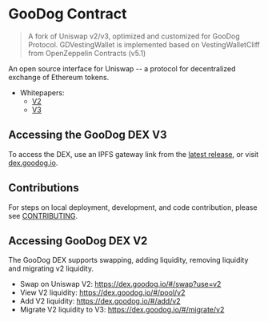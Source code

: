 # GooDog Contract

> A fork of Uniswap v2/v3, optimized and customized for GooDog Protocol.
> GDVestingWallet is implemented based on VestingWalletCliff from OpenZeppelin Contracts (v5.1)

An open source interface for Uniswap -- a protocol for decentralized exchange of Ethereum tokens.
- Whitepapers:
  - [V2](https://uniswap.org/whitepaper.pdf)
  - [V3](https://uniswap.org/whitepaper-v3.pdf)

## Accessing the GooDog DEX V3

To access the DEX, use an IPFS gateway link from the
[latest release](https://github.com/GooDogProtocol/GooDogDex/releases/latest),
or visit [dex.goodog.io](https://dex.goodog.io).

## Contributions

For steps on local deployment, development, and code contribution, please see [CONTRIBUTING](./CONTRIBUTING.md).

## Accessing GooDog DEX V2

The GooDog DEX supports swapping, adding liquidity, removing liquidity and migrating v2 liquidity.

- Swap on Uniswap V2: https://dex.goodog.io/#/swap?use=v2
- View V2 liquidity: https://dex.goodog.io/#/pool/v2
- Add V2 liquidity: https://dex.goodog.io/#/add/v2
- Migrate V2 liquidity to V3: https://dex.goodog.io/#/migrate/v2

